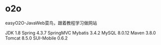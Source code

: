 # o2o
easyO2O-JavaWeb菜鸟，跟着教程学习做网站

JDK 1.8
Spring 4.3.7
SpringMVC 
Mybatis 3.4.2
MySQL 8.0.12
Maven 3.8.0
Tomcat 8.5.0
SUI-Mobile 0.6.2
